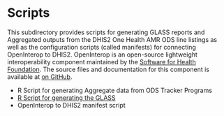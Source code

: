 # Scripts
This subdirectory provides scripts for generating GLASS reports and Aggregated outputs from the DHIS2 One Health AMR ODS line listings as well as the configuration scripts (called manifests) for connecting OpenInterop to DHIS2. OpenInterop is an open-source lightweight interoperability component maintained by the [Software for Health Foundation](https://softwareforhealth.org/our-software/open-interop). The source files and documentation for this component is available at [on GitHub](https://github.com/open-interop).

* R Script for generating Aggregate data from ODS Tracker Programs
* [R Script for generating the GLASS](scripts/glass_report_amr.R)
* OpenInterop to DHIS2 manifest script

